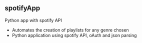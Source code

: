 ## spotifyApp
Python app with spotify API

- Automates the creation of playlists for any genre chosen
- Python application using spotify API, oAuth and json parsing

